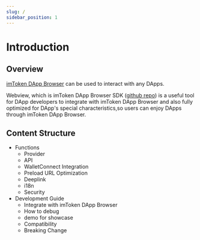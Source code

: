 ```yaml
---
slug: /
sidebar_position: 1
---
```


# Introduction

## Overview

[imToken DApp Browser](https://token.im/dapp) can be used to interact with any DApps.

Webview, which is imToken DApp Browser SDK ([github repo](https://github.com/zengbing15/webview)) is a useful tool for DApp developers to integrate with imToken DApp Browser and also fully optimized for DApp's special characteristics,so users can enjoy DApps through imToken DApp Browser.

## Content Structure

- Functions
  - Provider
  - API
  - WalletConnect Integration
  - Preload URL Optimization
  - Deeplink
  - i18n
  - Security
- Development Guide
  - Integrate with imToken DApp Browser
  - How to debug
  - demo for showcase
  - Compatibility
  - Breaking Change
